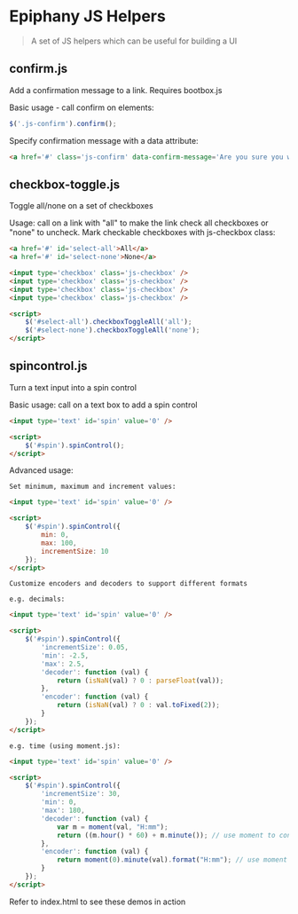 # Epiphany JS Helpers

> A set of JS helpers which can be useful for building a UI

## confirm.js

Add a confirmation message to a link. Requires bootbox.js

Basic usage - call confirm on elements:

```javascript
$('.js-confirm').confirm();
```

Specify confirmation message with a data attribute:

```html
<a href='#' class='js-confirm' data-confirm-message='Are you sure you want to do that?'>...</a>
```


## checkbox-toggle.js

Toggle all/none on a set of checkboxes

Usage: call on a link with "all" to make the link check all checkboxes or "none" to uncheck. Mark checkable checkboxes with js-checkbox class:

```html
<a href='#' id='select-all'>All</a>
<a href='#' id='select-none'>None</a>

<input type='checkbox' class='js-checkbox' />
<input type='checkbox' class='js-checkbox' />
<input type='checkbox' class='js-checkbox' />
<input type='checkbox' class='js-checkbox' />

<script>
	$('#select-all').checkboxToggleAll('all');
	$('#select-none').checkboxToggleAll('none');
</script>
```


## spincontrol.js

Turn a text input into a spin control

Basic usage: call on a text box to add a spin control

```html
<input type='text' id='spin' value='0' />

<script>
    $('#spin').spinControl();    
</script>
```

Advanced usage:

    Set minimum, maximum and increment values:

```html
<input type='text' id='spin' value='0' />

<script>
    $('#spin').spinControl({
        min: 0,
        max: 100,
        incrementSize: 10
    });    
</script>
```

    Customize encoders and decoders to support different formats

    e.g. decimals:

```html
<input type='text' id='spin' value='0' />

<script>
    $('#spin').spinControl({
        'incrementSize': 0.05,
        'min': -2.5,
        'max': 2.5,
        'decoder': function (val) {
            return (isNaN(val) ? 0 : parseFloat(val));
        },
        'encoder': function (val) {
            return (isNaN(val) ? 0 : val.toFixed(2));
        }
    });    
</script>
```

    e.g. time (using moment.js):


```html
<input type='text' id='spin' value='0' />

<script>
    $('#spin').spinControl({
        'incrementSize': 30,
        'min': 0,
        'max': 180,
        'decoder': function (val) {
            var m = moment(val, "H:mm");
            return ((m.hour() * 60) + m.minute()); // use moment to convert e.g 1:30 to 90 mins
        },
        'encoder': function (val) {
            return moment(0).minute(val).format("H:mm"); // use moment to convert e.g 90 to 1:30
        }
    });    
</script>
```

Refer to index.html to see these demos in action